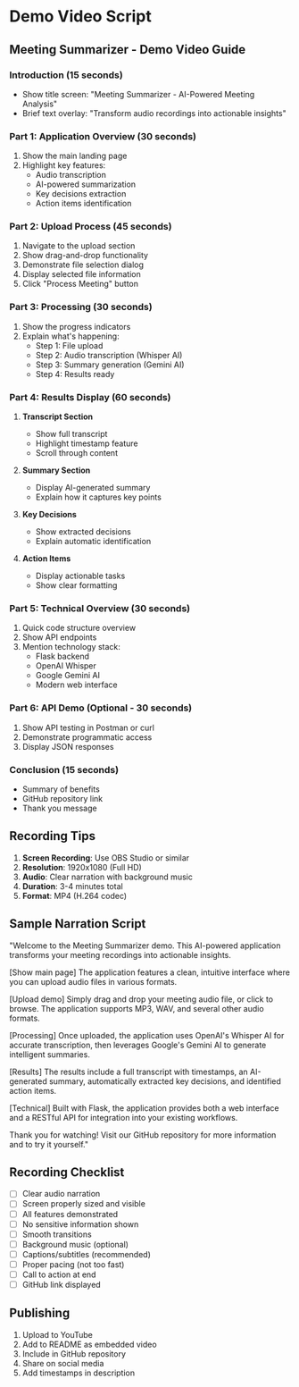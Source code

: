 # Demo Video Script

## Meeting Summarizer - Demo Video Guide

### Introduction (15 seconds)
- Show title screen: "Meeting Summarizer - AI-Powered Meeting Analysis"
- Brief text overlay: "Transform audio recordings into actionable insights"

### Part 1: Application Overview (30 seconds)
1. Show the main landing page
2. Highlight key features:
   - Audio transcription
   - AI-powered summarization
   - Key decisions extraction
   - Action items identification

### Part 2: Upload Process (45 seconds)
1. Navigate to the upload section
2. Show drag-and-drop functionality
3. Demonstrate file selection dialog
4. Display selected file information
5. Click "Process Meeting" button

### Part 3: Processing (30 seconds)
1. Show the progress indicators
2. Explain what's happening:
   - Step 1: File upload
   - Step 2: Audio transcription (Whisper AI)
   - Step 3: Summary generation (Gemini AI)
   - Step 4: Results ready

### Part 4: Results Display (60 seconds)
1. **Transcript Section**
   - Show full transcript
   - Highlight timestamp feature
   - Scroll through content

2. **Summary Section**
   - Display AI-generated summary
   - Explain how it captures key points

3. **Key Decisions**
   - Show extracted decisions
   - Explain automatic identification

4. **Action Items**
   - Display actionable tasks
   - Show clear formatting

### Part 5: Technical Overview (30 seconds)
1. Quick code structure overview
2. Show API endpoints
3. Mention technology stack:
   - Flask backend
   - OpenAI Whisper
   - Google Gemini AI
   - Modern web interface

### Part 6: API Demo (Optional - 30 seconds)
1. Show API testing in Postman or curl
2. Demonstrate programmatic access
3. Display JSON responses

### Conclusion (15 seconds)
- Summary of benefits
- GitHub repository link
- Thank you message

## Recording Tips

1. **Screen Recording**: Use OBS Studio or similar
2. **Resolution**: 1920x1080 (Full HD)
3. **Audio**: Clear narration with background music
4. **Duration**: 3-4 minutes total
5. **Format**: MP4 (H.264 codec)

## Sample Narration Script

"Welcome to the Meeting Summarizer demo. This AI-powered application transforms your meeting recordings into actionable insights.

[Show main page]
The application features a clean, intuitive interface where you can upload audio files in various formats.

[Upload demo]
Simply drag and drop your meeting audio file, or click to browse. The application supports MP3, WAV, and several other audio formats.

[Processing]
Once uploaded, the application uses OpenAI's Whisper AI for accurate transcription, then leverages Google's Gemini AI to generate intelligent summaries.

[Results]
The results include a full transcript with timestamps, an AI-generated summary, automatically extracted key decisions, and identified action items.

[Technical]
Built with Flask, the application provides both a web interface and a RESTful API for integration into your existing workflows.

Thank you for watching! Visit our GitHub repository for more information and to try it yourself."

## Recording Checklist

- [ ] Clear audio narration
- [ ] Screen properly sized and visible
- [ ] All features demonstrated
- [ ] No sensitive information shown
- [ ] Smooth transitions
- [ ] Background music (optional)
- [ ] Captions/subtitles (recommended)
- [ ] Proper pacing (not too fast)
- [ ] Call to action at end
- [ ] GitHub link displayed

## Publishing

1. Upload to YouTube
2. Add to README as embedded video
3. Include in GitHub repository
4. Share on social media
5. Add timestamps in description
